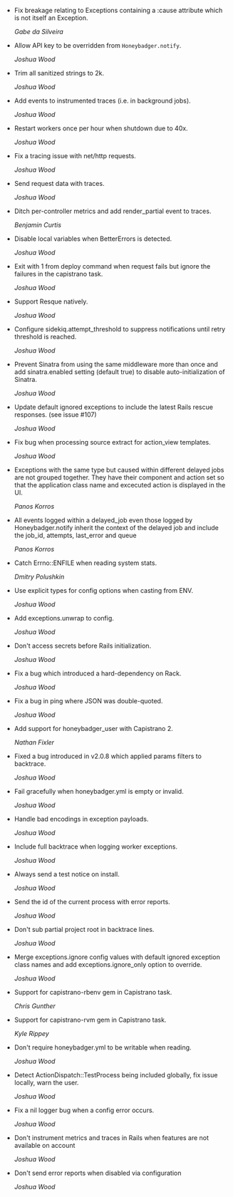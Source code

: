 * Fix breakage relating to Exceptions containing a :cause attribute which is not
  itself an Exception.

  *Gabe da Silveira*

* Allow API key to be overridden from `Honeybadger.notify`.

  *Joshua Wood*

* Trim all sanitized strings to 2k.

  *Joshua Wood*

* Add events to instrumented traces (i.e. in background jobs).

  *Joshua Wood*

* Restart workers once per hour when shutdown due to 40x.

  *Joshua Wood*

* Fix a tracing issue with net/http requests.

  *Joshua Wood*

* Send request data with traces.

  *Joshua Wood*

* Ditch per-controller metrics and add render_partial event to traces.

  *Benjamin Curtis*

* Disable local variables when BetterErrors is detected.

  *Joshua Wood*

* Exit with 1 from deploy command when request fails but ignore the failures in
  the capistrano task.

  *Joshua Wood*

* Support Resque natively.

  *Joshua Wood*

* Configure sidekiq.attempt_threshold to suppress notifications until retry
  threshold is reached.

  *Joshua Wood*

* Prevent Sinatra from using the same middleware more than once and add
  sinatra.enabled setting (default true) to disable auto-initialization
  of Sinatra.

  *Joshua Wood*

* Update default ignored exceptions to include the latest Rails rescue
  responses. (see issue #107)

  *Joshua Wood*

* Fix bug when processing source extract for action_view templates.

  *Joshua Wood*

* Exceptions with the same type but caused within different delayed jobs are not grouped together. They have their component and action set so that the application class name and excecuted action is displayed in the UI.

  *Panos Korros*

* All events logged within a delayed_job even those logged by Honeybadger.notify inherit the context of the delayed job and include the job_id, attempts, last_error and queue

  *Panos Korros*

* Catch Errno::ENFILE when reading system stats.

  *Dmitry Polushkin*

* Use explicit types for config options when casting from ENV.

  *Joshua Wood*

* Add exceptions.unwrap to config.

  *Joshua Wood*

* Don't access secrets before Rails initialization.

  *Joshua Wood*

* Fix a bug which introduced a hard-dependency on Rack.

  *Joshua Wood*

* Fix a bug in ping where JSON was double-quoted.

  *Joshua Wood*

* Add support for honeybadger_user with Capistrano 2.

  *Nathan Fixler*

* Fixed a bug introduced in v2.0.8 which applied params filters to backtrace.

  *Joshua Wood*

* Fail gracefully when honeybadger.yml is empty or invalid.

  *Joshua Wood*

* Handle bad encodings in exception payloads.

  *Joshua Wood*

* Include full backtrace when logging worker exceptions.

  *Joshua Wood*

* Always send a test notice on install.

  *Joshua Wood*

* Send the id of the current process with error reports.

  *Joshua Wood*

* Don't sub partial project root in backtrace lines.

  *Joshua Wood*

* Merge exceptions.ignore config values with default ignored exception class
  names and add exceptions.ignore_only option to override.

  *Joshua Wood*

* Support for capistrano-rbenv gem in Capistrano task.

  *Chris Gunther*

* Support for capistrano-rvm gem in Capistrano task.

  *Kyle Rippey*

* Don't require honeybadger.yml to be writable when reading.

  *Joshua Wood*

* Detect ActionDispatch::TestProcess being included globally, fix issue locally,
  warn the user.

  *Joshua Wood*

* Fix a nil logger bug when a config error occurs.

  *Joshua Wood*

* Don't instrument metrics and traces in Rails when features are not available
  on account

  *Joshua Wood*

* Don't send error reports when disabled via configuration

  *Joshua Wood*
